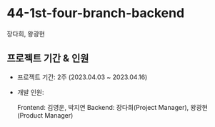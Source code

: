 # 44-1st-four-branch-backend
 장다희, 왕광현

## 프로젝트 기간 & 인원
* 프로젝트 기간: 2주 (2023.04.03 ~ 2023.04.16)   
* 개발 인원:
  
  Frontend: 김영운, 박지연
  Backend: 장다희(Project Manager), 왕광현(Product Manager)
  
